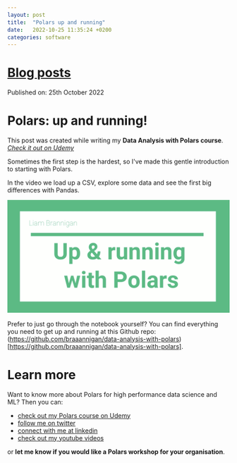 ```yaml
---
layout: post
title:  "Polars up and running"
date:   2022-10-25 11:35:24 +0200
categories: software
---
```

# [Blog posts](/blog/blog_index.html)
Published on: 25th October 2022

# Polars: up and running!
This post was created while writing my **Data Analysis with Polars course**. 
[*Check it out on Udemy*](https://www.udemy.com/course/data-analysis-with-polars/?referralCode=A29DCDA40D369080C05A)

Sometimes the first step is the hardest, so I've made this gentle introduction to starting with Polars.

In the video we load up a CSV, explore some data and see the first big differences with Pandas.

[![Up and running](img/up-and-running-thumbnail.png)](http://www.youtube.com/watch?v=k4Lu135R-qc "Video Title")

Prefer to just go through the notebook yourself? You can find everything you need to get up and running at this Github repo: (https://github.com/braaannigan/data-analysis-with-polars)[https://github.com/braaannigan/data-analysis-with-polars].
# Learn more
Want to know more about Polars for high performance data science and ML? Then you can:
- [check out my Polars course on Udemy](https://www.udemy.com/course/data-analysis-with-polars/?referralCode=A29DCDA40D369080C05A) 
- [follow me on twitter](https://twitter.com/braaannigan)
- [connect with me at linkedin](https://www.linkedin.com/in/liam-brannigan-9080b214a/)
- [check out my youtube videos](https://www.youtube.com/watch?v=nGritAo-71o)

or **let me know if you would like a Polars workshop for your organisation**.